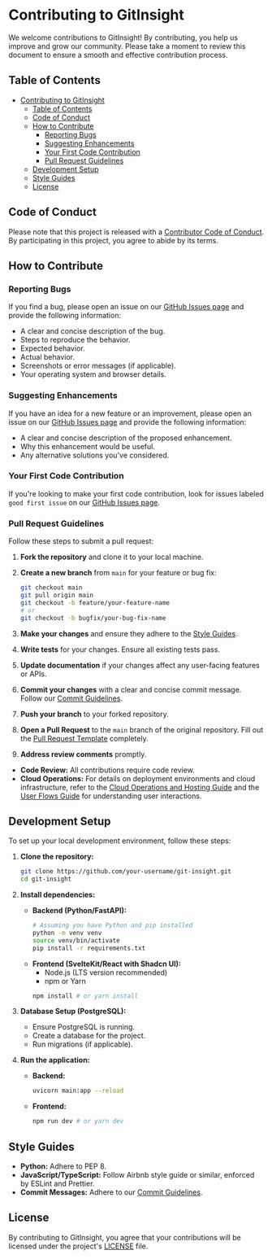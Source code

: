 # Contributing to GitInsight

We welcome contributions to GitInsight! By contributing, you help us improve and grow our community. Please take a moment to review this document to ensure a smooth and effective contribution process.

## Table of Contents

- [Contributing to GitInsight](#contributing-to-gitinsight)
  - [Table of Contents](#table-of-contents)
  - [Code of Conduct](#code-of-conduct)
  - [How to Contribute](#how-to-contribute)
    - [Reporting Bugs](#reporting-bugs)
    - [Suggesting Enhancements](#suggesting-enhancements)
    - [Your First Code Contribution](#your-first-code-contribution)
    - [Pull Request Guidelines](#pull-request-guidelines)
  - [Development Setup](#development-setup)
  - [Style Guides](#style-guides)
  - [License](#license)

## Code of Conduct

Please note that this project is released with a [Contributor Code of Conduct](CODE_OF_CONDUCT.md). By participating in this project, you agree to abide by its terms.

## How to Contribute

### Reporting Bugs

If you find a bug, please open an issue on our [GitHub Issues page](https://github.com/your-username/git-insight/issues) and provide the following information:

- A clear and concise description of the bug.
- Steps to reproduce the behavior.
- Expected behavior.
- Actual behavior.
- Screenshots or error messages (if applicable).
- Your operating system and browser details.

### Suggesting Enhancements

If you have an idea for a new feature or an improvement, please open an issue on our [GitHub Issues page](https://github.com/your-username/git-insight/issues) and provide the following information:

- A clear and concise description of the proposed enhancement.
- Why this enhancement would be useful.
- Any alternative solutions you've considered.

### Your First Code Contribution

If you're looking to make your first code contribution, look for issues labeled `good first issue` on our [GitHub Issues page](https://github.com/your-username/git-insight/issues).

### Pull Request Guidelines

Follow these steps to submit a pull request:

1.  **Fork the repository** and clone it to your local machine.
2.  **Create a new branch** from `main` for your feature or bug fix:
    ```bash
    git checkout main
    git pull origin main
    git checkout -b feature/your-feature-name
    # or
    git checkout -b bugfix/your-bug-fix-name
    ```
3.  **Make your changes** and ensure they adhere to the [Style Guides](#style-guides).
4.  **Write tests** for your changes. Ensure all existing tests pass.
5.  **Update documentation** if your changes affect any user-facing features or APIs.
6.  **Commit your changes** with a clear and concise commit message. Follow our [Commit Guidelines](COMMIT_GUIDELINES.md).

7.  **Push your branch** to your forked repository.
8.  **Open a Pull Request** to the `main` branch of the original repository. Fill out the [Pull Request Template](.github/PULL_REQUEST_TEMPLATE.md) completely.
9.  **Address review comments** promptly.

*   **Code Review:** All contributions require code review.
*   **Cloud Operations:** For details on deployment environments and cloud infrastructure, refer to the [Cloud Operations and Hosting Guide](docs/cloud_operations.md) and the [User Flows Guide](docs/user_flows.md) for understanding user interactions.

## Development Setup

<!-- Provide instructions on how to set up the development environment. This will be specific to the chosen tech stack. Example below: -->

To set up your local development environment, follow these steps:

1.  **Clone the repository:**
    ```bash
    git clone https://github.com/your-username/git-insight.git
    cd git-insight
    ```
2.  **Install dependencies:**
    *   **Backend (Python/FastAPI):**
        ```bash
        # Assuming you have Python and pip installed
        python -m venv venv
        source venv/bin/activate
        pip install -r requirements.txt
        ```
    *   **Frontend (SvelteKit/React with Shadcn UI):**
        *   Node.js (LTS version recommended)
        *   npm or Yarn
        ```bash
        npm install # or yarn install
        ```
3.  **Database Setup (PostgreSQL):**
    *   Ensure PostgreSQL is running.
    *   Create a database for the project.
    *   Run migrations (if applicable).

4.  **Run the application:**
    *   **Backend:**
        ```bash
        uvicorn main:app --reload
        ```
    *   **Frontend:**
        ```bash
        npm run dev # or yarn dev
        ```

## Style Guides

<!-- Outline coding style guidelines. Example below: -->

-   **Python:** Adhere to PEP 8.
-   **JavaScript/TypeScript:** Follow Airbnb style guide or similar, enforced by ESLint and Prettier.
-   **Commit Messages:** Adhere to our [Commit Guidelines](COMMIT_GUIDELINES.md).

## License

By contributing to GitInsight, you agree that your contributions will be licensed under the project's [LICENSE](LICENSE) file.